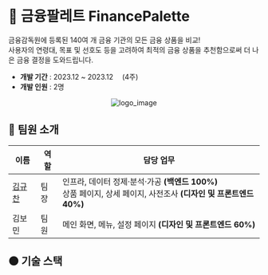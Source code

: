 # 🎨 금융팔레트 FinancePalette
금융감독원에 등록된 140여 개 금융 기관의 모든 금융 상품을 비교! <br>
사용자의 연령대, 목표 및 선호도 등을 고려하여 최적의 금융 상품을 추천함으로써 더 나은 금융 결정을 도와드립니다.

- **개발 기간** : 2023.12 ~ 2023.12  (4주)
- **개발 인원** : 2명

<div align="center"> 
  
![logo_image](https://github.com/gyudol/finance-palette/assets/83599750/f7bfd116-fcbe-42f8-82cc-7e4fe3d6cc7a)
</div>

## 🔴 팀원 소개
<div align="center"> 
  
| 이름 | 역할 | 담당 업무 |
|------|------|----------------------------------------|
| [김규찬](https://github.com/gyudol) | 팀장 | 인프라, 데이터 정제·분석·가공 **(백엔드 100%)** <br> 상품 페이지, 상세 페이지, 사전조사 **(디자인 및 프론트엔드 40%)**  |
| 김보민 | 팀원 | 메인 화면, 메뉴, 설정 페이지 **(디자인 및 프론트엔드 60%)**  |
</div>

## 🟠 기술 스택

